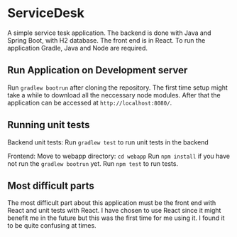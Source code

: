 # ServiceDesk
A simple service tesk application. The backend is done with Java and Spring Boot, with H2 database. The front end is in React.
To run the application Gradle, Java and Node are required.
## Run Application on Development server

Run `gradlew bootrun` after cloning the repository. The first time setup might take a while to download all the neccessary node modules. 
After that the application can be accessed at `http://localhost:8080/`.

## Running unit tests
Backend unit tests:
Run `gradlew test` to run unit tests in the backend

Frontend:
Move to webapp directory: `cd webapp`
Run `npm install` if you have not run the `gradlew bootrun` yet.
Run `npm test` to run tests. 

## Most difficult parts
The most difficult part about this application must be the front end with React and unit tests with React. I have chosen to use React since it might benefit me in the future but this was the first time for me using it. I found it to be quite confusing at times.
